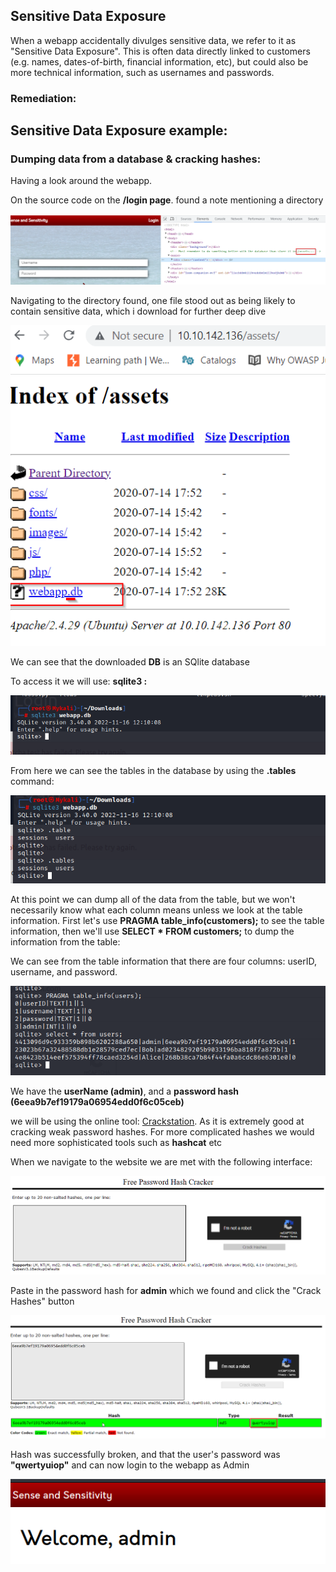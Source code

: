 ## Sensitive Data Exposure
<p>When a webapp accidentally divulges sensitive data, we refer to it as "Sensitive Data Exposure". This is often data directly linked to customers (e.g. names, dates-of-birth, financial information, etc), but could also be more technical information, such as usernames and passwords.</p>

### Remediation:
<p></p>

## Sensitive Data Exposure example:

### Dumping data from a database & cracking hashes:
<p>Having a look around the webapp. </p>
<p>On the source code on the <b>/login page</b>. found a note mentioning a directory</p>
<img src="https://github.com/Jay-Jay23/OWASP_Top_10/blob/main/RedTeam%20project/images/SDE.png" alt="SDE">

<p>Navigating to the directory found, one file stood out as being likely to contain sensitive data, which i download for further deep dive</p>
<img src="https://github.com/Jay-Jay23/OWASP_Top_10/blob/main/RedTeam%20project/images/SDE1.png" alt="SDE">

<p>We can see that the downloaded <b>DB</b> is an SQlite database </p>
<p>To access it we will use: <b>sqlite3 <database-name>:</b></p>
<img src="https://github.com/Jay-Jay23/OWASP_Top_10/blob/main/RedTeam%20project/images/SDE2.png" alt="SDE">

<p>From here we can see the tables in the database by using the <b>.tables</B> command: </p>
<img src="https://github.com/Jay-Jay23/OWASP_Top_10/blob/main/RedTeam%20project/images/SDE3.png" alt="SDE">

<p>At this point we can dump all of the data from the table, but we won't necessarily know what each column means unless we look at the table information. First let's use <b>PRAGMA table_info(customers);</b> to see the table information, then we'll use <b>SELECT * FROM customers;</b> to dump the information from the table:</p>
<p>We can see from the table information that there are four columns: userID, username, and password.</p>
<img src="https://github.com/Jay-Jay23/OWASP_Top_10/blob/main/RedTeam%20project/images/SDE4.png" alt="SDE">

<p>We have the <b>userName (admin)</b>, and a <b>password hash (6eea9b7ef19179a06954edd0f6c05ceb)</b> </p>
<p>we will be using the online tool: <a href="https://crackstation.net/">Crackstation<a></a>. As it is extremely good at cracking weak password hashes. For more complicated hashes we would need more sophisticated tools such as <b>hashcat</b> etc</p>
<p>When we navigate to the website we are met with the following interface:</p>
<img src="https://github.com/Jay-Jay23/OWASP_Top_10/blob/main/RedTeam%20project/images/SDE5.png" alt="SDE">
<p>Paste in the password hash for <b>admin</b> which we found and click the "Crack Hashes" button</p>
<img src="https://github.com/Jay-Jay23/OWASP_Top_10/blob/main/RedTeam%20project/images/SDE6.png" alt="SDE">
<p>Hash was successfully broken, and that the user's password was <b>"qwertyuiop"</b> and can now login to  the webapp as Admin</p>
<img src="https://github.com/Jay-Jay23/OWASP_Top_10/blob/main/RedTeam%20project/images/SDE7.png" alt="SDE">
